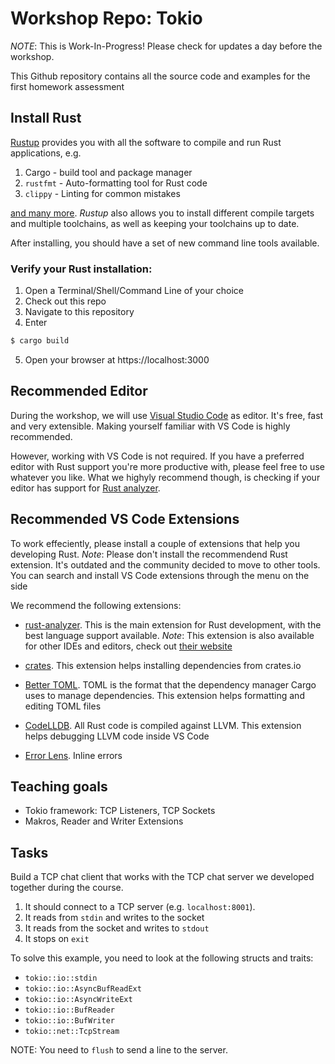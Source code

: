 # Workshop Repo: Tokio

_NOTE_: This is Work-In-Progress! Please check for updates a day before the
workshop.

This Github repository contains all the source code and examples for the first
homework assessment

## Install Rust

[Rustup](https://rustup.rs) provides you with all the software to compile and
run Rust applications, e.g.

1. Cargo - build tool and package manager
2. `rustfmt` - Auto-formatting tool for Rust code
3. `clippy` - Linting for common mistakes

[and many more](https://rust-lang.github.io/rustup-components-history/).
_Rustup_ also allows you to install different compile targets and multiple
toolchains, as well as keeping your toolchains up to date.

After installing, you should have a set of new command line tools available.

### Verify your Rust installation:

1. Open a Terminal/Shell/Command Line of your choice
2. Check out this repo
3. Navigate to this repository
4. Enter

```bash
$ cargo build
```

5. Open your browser at https://localhost:3000

## Recommended Editor

During the workshop, we will use
[Visual Studio Code](https://code.visualstudio.com/) as editor. It's free, fast
and very extensible. Making yourself familiar with VS Code is highly
recommended.

However, working with VS Code is not required. If you have a preferred editor
with Rust support you're more productive with, please feel free to use whatever
you like. What we highyly recommend though, is checking if your editor has
support for [Rust analyzer](https://rust-analyzer.github.io/).

## Recommended VS Code Extensions

To work effeciently, please install a couple of extensions that help you
developing Rust. _Note_: Please don't install the recommendend Rust extension.
It's outdated and the community decided to move to other tools. You can search
and install VS Code extensions through the menu on the side

We recommend the following extensions:

- [rust-analyzer](https://marketplace.visualstudio.com/items?itemName=matklad.rust-analyzer).
  This is the main extension for Rust development, with the best language
  support available. _Note_: This extension is also available for other IDEs and
  editors, check out [their website](https://rust-analyzer.github.io/)

- [crates](https://marketplace.visualstudio.com/items?itemName=serayuzgur.crates).
  This extension helps installing dependencies from crates.io

- [Better TOML](https://marketplace.visualstudio.com/items?itemName=bungcip.better-toml).
  TOML is the format that the dependency manager Cargo uses to manage
  dependencies. This extension helps formatting and editing TOML files

- [CodeLLDB](https://marketplace.visualstudio.com/items?itemName=vadimcn.vscode-lldb).
  All Rust code is compiled against LLVM. This extension helps debugging LLVM
  code inside VS Code

- [Error Lens](https://marketplace.visualstudio.com/items?itemName=usernamehw.errorlens).
  Inline errors

## Teaching goals

- Tokio framework: TCP Listeners, TCP Sockets
- Makros, Reader and Writer Extensions

## Tasks

Build a TCP chat client that works with the TCP chat server we developed
together during the course.

1. It should connect to a TCP server (e.g. `localhost:8001`).
2. It reads from `stdin` and writes to the socket
3. It reads from the socket and writes to `stdout`
4. It stops on `exit`

To solve this example, you need to look at the following structs and traits:

- `tokio::io::stdin`
- `tokio::io::AsyncBufReadExt`
- `tokio::io::AsyncWriteExt`
- `tokio::io::BufReader`
- `tokio::io::BufWriter`
- `tokio::net::TcpStream`

NOTE: You need to `flush` to send a line to the server.
